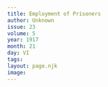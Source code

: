 ```yaml
---
title: Employment of Prisoners
author: Unknown
issue: 23
volume: 5
year: 1917
month: 21
day: VI
tags:
layout: page.njk
image:
---
```


